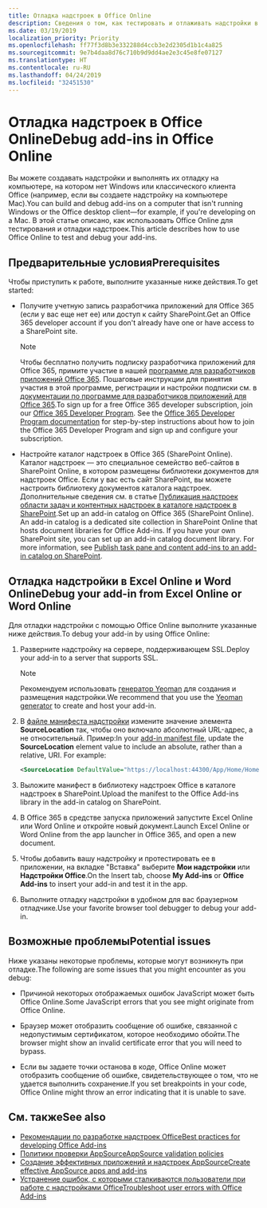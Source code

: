 ```yaml
---
title: Отладка надстроек в Office Online
description: Сведения о том, как тестировать и отлаживать надстройки в Office Online.
ms.date: 03/19/2019
localization_priority: Priority
ms.openlocfilehash: ff77f3d8b3e332288d4ccb3e2d2305d1b1c4a825
ms.sourcegitcommit: 9e7b4daa8d76c710b9d9dd4ae2e3c45e8fe07127
ms.translationtype: HT
ms.contentlocale: ru-RU
ms.lasthandoff: 04/24/2019
ms.locfileid: "32451530"
---
```

# <a name="debug-add-ins-in-office-online"></a><span data-ttu-id="24c49-103">Отладка надстроек в Office Online</span><span class="sxs-lookup"><span data-stu-id="24c49-103">Debug add-ins in Office Online</span></span>


<span data-ttu-id="24c49-104">Вы можете создавать надстройки и выполнять их отладку на компьютере, на котором нет Windows или классического клиента Office (например, если вы создаете надстройку на компьютере Mac).</span><span class="sxs-lookup"><span data-stu-id="24c49-104">You can build and debug add-ins on a computer that isn't running Windows or the Office desktop client&mdash;for example, if you're developing on a Mac.</span></span> <span data-ttu-id="24c49-105">В этой статье описано, как использовать Office Online для тестирования и отладки надстроек.</span><span class="sxs-lookup"><span data-stu-id="24c49-105">This article describes how to use Office Online to test and debug your add-ins.</span></span> 

## <a name="prerequisites"></a><span data-ttu-id="24c49-106">Предварительные условия</span><span class="sxs-lookup"><span data-stu-id="24c49-106">Prerequisites</span></span>

<span data-ttu-id="24c49-107">Чтобы приступить к работе, выполните указанные ниже действия.</span><span class="sxs-lookup"><span data-stu-id="24c49-107">To get started:</span></span>

- <span data-ttu-id="24c49-108">Получите учетную запись разработчика приложений для Office 365 (если у вас еще нет ее) или доступ к сайту SharePoint.</span><span class="sxs-lookup"><span data-stu-id="24c49-108">Get an Office 365 developer account if you don't already have one or have access to a SharePoint site.</span></span>
    
  > [!NOTE]
  > <span data-ttu-id="24c49-p102">Чтобы бесплатно получить подписку разработчика приложений для Office 365, примите участие в нашей [программе для разработчиков приложений Office 365](https://developer.microsoft.com/office/dev-program). Пошаговые инструкции для принятия участия в этой программе, регистрации и настройки подписки см. в [документации по программе для разработчиков приложений для Office 365](/office/developer-program/office-365-developer-program).</span><span class="sxs-lookup"><span data-stu-id="24c49-p102">To sign up for a free Office 365 developer subscription, join our [Office 365 Developer Program](https://developer.microsoft.com/office/dev-program). See the [Office 365 Developer Program documentation](/office/developer-program/office-365-developer-program) for step-by-step instructions about how to join the Office 365 Developer Program and sign up and configure your subscription.</span></span>
     
- <span data-ttu-id="24c49-p103">Настройте каталог надстроек в Office 365 (SharePoint Online). Каталог надстроек — это специальное семейство веб-сайтов в SharePoint Online, в котором размещены библиотеки документов для надстроек Office. Если у вас есть сайт SharePoint, вы можете настроить библиотеку документов каталога надстроек. Дополнительные сведения см. в статье [Публикация надстроек области задач и контентных надстроек в каталоге надстроек в SharePoint](../publish/publish-task-pane-and-content-add-ins-to-an-add-in-catalog.md).</span><span class="sxs-lookup"><span data-stu-id="24c49-p103">Set up an add-in catalog on Office 365 (SharePoint Online). An add-in catalog is a dedicated site collection in SharePoint Online that hosts document libraries for Office Add-ins. If you have your own SharePoint site, you can set up an add-in catalog document library. For more information, see [Publish task pane and content add-ins to an add-in catalog on SharePoint](../publish/publish-task-pane-and-content-add-ins-to-an-add-in-catalog.md).</span></span>
    

## <a name="debug-your-add-in-from-excel-online-or-word-online"></a><span data-ttu-id="24c49-114">Отладка надстройки в Excel Online и Word Online</span><span class="sxs-lookup"><span data-stu-id="24c49-114">Debug your add-in from Excel Online or Word Online</span></span>

<span data-ttu-id="24c49-115">Для отладки надстройки с помощью Office Online выполните указанные ниже действия.</span><span class="sxs-lookup"><span data-stu-id="24c49-115">To debug your add-in by using Office Online:</span></span>

1. <span data-ttu-id="24c49-116">Разверните надстройку на сервере, поддерживающем SSL.</span><span class="sxs-lookup"><span data-stu-id="24c49-116">Deploy your add-in to a server that supports SSL.</span></span>
    
    > [!NOTE]
    > <span data-ttu-id="24c49-117">Рекомендуем использовать [генератор Yeoman](https://github.com/OfficeDev/generator-office) для создания и размещения надстройки.</span><span class="sxs-lookup"><span data-stu-id="24c49-117">We recommend that you use the [Yeoman generator](https://github.com/OfficeDev/generator-office) to create and host your add-in.</span></span>
     
2. <span data-ttu-id="24c49-p104">В [файле манифеста надстройки](../develop/add-in-manifests.md) измените значение элемента **SourceLocation** так, чтобы оно включало абсолютный URL-адрес, а не относительный. Пример:</span><span class="sxs-lookup"><span data-stu-id="24c49-p104">In your [add-in manifest file](../develop/add-in-manifests.md), update the **SourceLocation** element value to include an absolute, rather than a relative, URI. For example:</span></span>
      
    ```xml
    <SourceLocation DefaultValue="https://localhost:44300/App/Home/Home.html" />
    ```
    
3. <span data-ttu-id="24c49-120">Выложите манифест в библиотеку надстроек Office в каталоге надстроек в SharePoint.</span><span class="sxs-lookup"><span data-stu-id="24c49-120">Upload the manifest to the Office Add-ins library in the add-in catalog on SharePoint.</span></span>
    
4. <span data-ttu-id="24c49-121">В Office 365 в средстве запуска приложений запустите Excel Online или Word Online и откройте новый документ.</span><span class="sxs-lookup"><span data-stu-id="24c49-121">Launch Excel Online or Word Online from the app launcher in Office 365, and open a new document.</span></span>
    
5. <span data-ttu-id="24c49-122">Чтобы добавить вашу надстройку и протестировать ее в приложении, на вкладке "Вставка" выберите **Мои надстройки** или **Надстройки Office**.</span><span class="sxs-lookup"><span data-stu-id="24c49-122">On the Insert tab, choose  **My Add-ins** or **Office Add-ins** to insert your add-in and test it in the app.</span></span>
    
6. <span data-ttu-id="24c49-123">Выполните отладку надстройки в удобном для вас браузерном отладчике.</span><span class="sxs-lookup"><span data-stu-id="24c49-123">Use your favorite browser tool debugger to debug your add-in.</span></span>

## <a name="potential-issues"></a><span data-ttu-id="24c49-124">Возможные проблемы</span><span class="sxs-lookup"><span data-stu-id="24c49-124">Potential issues</span></span>    

<span data-ttu-id="24c49-125">Ниже указаны некоторые проблемы, которые могут возникнуть при отладке.</span><span class="sxs-lookup"><span data-stu-id="24c49-125">The following are some issues that you might encounter as you debug:</span></span>
    
- <span data-ttu-id="24c49-126">Причиной некоторых отображаемых ошибок JavaScript может быть Office Online.</span><span class="sxs-lookup"><span data-stu-id="24c49-126">Some JavaScript errors that you see might originate from Office Online.</span></span>
      
- <span data-ttu-id="24c49-127">Браузер может отобразить сообщение об ошибке, связанной с недопустимым сертификатом, которое необходимо обойти.</span><span class="sxs-lookup"><span data-stu-id="24c49-127">The browser might show an invalid certificate error that you will need to bypass.</span></span>
      
- <span data-ttu-id="24c49-128">Если вы задаете точки останова в коде, Office Online может отобразить сообщение об ошибке, свидетельствующее о том, что не удается выполнить сохранение.</span><span class="sxs-lookup"><span data-stu-id="24c49-128">If you set breakpoints in your code, Office Online might throw an error indicating that it is unable to save.</span></span>

## <a name="see-also"></a><span data-ttu-id="24c49-129">См. также</span><span class="sxs-lookup"><span data-stu-id="24c49-129">See also</span></span>

- [<span data-ttu-id="24c49-130">Рекомендации по разработке надстроек Office</span><span class="sxs-lookup"><span data-stu-id="24c49-130">Best practices for developing Office Add-ins</span></span>](../concepts/add-in-development-best-practices.md)
- [<span data-ttu-id="24c49-131">Политики проверки AppSource</span><span class="sxs-lookup"><span data-stu-id="24c49-131">AppSource validation policies</span></span>](/office/dev/store/validation-policies)  
- [<span data-ttu-id="24c49-132">Создание эффективных приложений и надстроек AppSource</span><span class="sxs-lookup"><span data-stu-id="24c49-132">Create effective AppSource apps and add-ins</span></span>](/office/dev/store/create-effective-office-store-listings)  
- [<span data-ttu-id="24c49-133">Устранение ошибок, с которыми сталкиваются пользователи при работе с надстройками Office</span><span class="sxs-lookup"><span data-stu-id="24c49-133">Troubleshoot user errors with Office Add-ins</span></span>](testing-and-troubleshooting.md)
    
